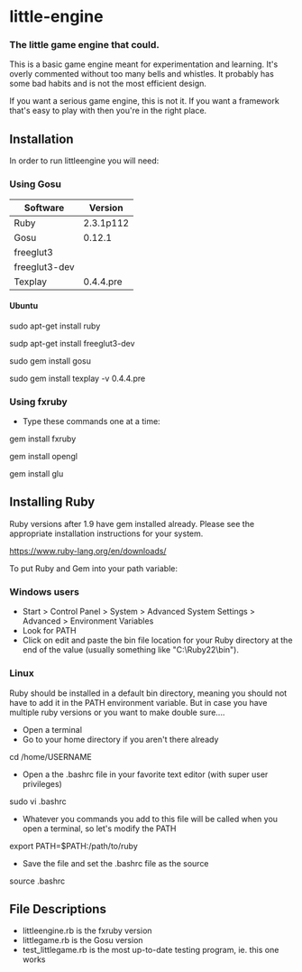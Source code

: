 # little-engine

### The little game engine that could.

This is a basic game engine meant for experimentation and learning. It's overly commented without too many bells and whistles. It probably has some bad habits and is not the most efficient design.

If you want a serious game engine, this is not it. If you want a framework that's easy to play with then you're in the right place.

## Installation

In order to run littleengine you will need:

### Using Gosu

| Software		| Version	|
| -------------	| --------- |
| Ruby			| 2.3.1p112 |
| Gosu			| 0.12.1	|
| freeglut3		| 			|
| freeglut3-dev	|			|
| Texplay		| 0.4.4.pre |

#### Ubuntu

sudo apt-get install ruby

sudp apt-get install freeglut3-dev

sudo gem install gosu

sudo gem install texplay -v 0.4.4.pre

### Using fxruby

* Type these commands one at a time:

gem install fxruby

gem install opengl

gem install glu

## Installing Ruby
Ruby versions after 1.9 have gem installed already. Please see the appropriate installation instructions for your system.

https://www.ruby-lang.org/en/downloads/

To put Ruby and Gem into your path variable:

### Windows users

* Start > Control Panel > System > Advanced System Settings > Advanced > Environment Variables
* Look for PATH
* Click on edit and paste the bin file location for your Ruby directory at the end of the value (usually something like "C:\Ruby22\bin").

### Linux

Ruby should be installed in a default bin directory, meaning you should not have to add it
in the PATH environment variable. But in case you have multiple ruby versions or
you want to make double sure....

* Open a terminal
* Go to your home directory if you aren't there already

cd /home/USERNAME

* Open a the .bashrc file in your favorite text editor (with super user privileges)

sudo vi .bashrc

* Whatever you commands you add to this file will be called when you open a terminal, so let's modify the PATH

export PATH=$PATH:/path/to/ruby

* Save the file and set the .bashrc file as the source

source .bashrc

## File Descriptions
* littleengine.rb is the fxruby version
* littlegame.rb is the Gosu version
* test_littlegame.rb is the most up-to-date testing program, ie. this one works
